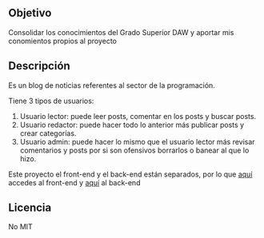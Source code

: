 ## Objetivo
Consolidar los conocimientos del Grado Superior DAW y aportar mis conomientos propios
al proyecto

## Descripción
Es un blog de noticias referentes al sector de la programación.

Tiene 3 tipos de usuarios: 
1. Usuario lector: puede leer posts, comentar en los posts y buscar posts.
2. Usuario redactor: puede hacer todo lo anterior más publicar posts y crear categorías.
3. Usuario admin: puede hacer lo mismo que el usuario lector más revisar comentarios y posts por
si son ofensivos borrarlos o banear al que lo hizo.


Este proyecto el front-end y el back-end están separados, por lo que [aquí](https://github.com/Pacorb94/ProyectoDAW/tree/master/Elrincondelaprogramacion) accedes 
al front-end y [aquí](https://github.com/Pacorb94/ProyectoDAW/tree/master/Elrincondelaprogramacion-API) al back-end

## Licencia
No MIT